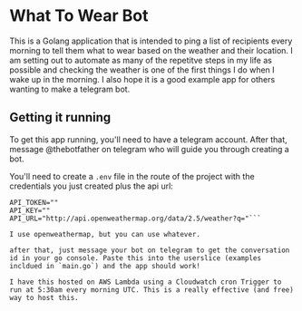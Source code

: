 # What To Wear Bot
This is a Golang application that is intended to ping a list of recipients every morning to tell them what to wear based on the weather and their location. I am setting out to automate as many of the repetitve steps in my life as possible and checking the weather is one of the first things I do when I wake up in the morning. I also hope it is a good example app for others wanting to make a telegram bot.

## Getting it running
To get this app running, you'll need to have a telegram account. After that, message @thebotfather on telegram who will guide you through creating a bot.

You'll need to create a `.env` file in the route of the project with the credentials you just created plus the api url:
```
API_TOKEN=""
API_KEY=""
API_URL="http://api.openweathermap.org/data/2.5/weather?q="```

I use openweathermap, but you can use whatever.

after that, just message your bot on telegram to get the conversation id in your go console. Paste this into the userslice (examples incldued in `main.go`) and the app should work!

I have this hosted on AWS Lambda using a Cloudwatch cron Trigger to run at 5:30am every morning UTC. This is a really effective (and free) way to host this.

